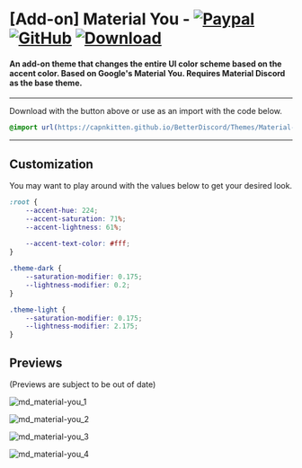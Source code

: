 # [Add-on] Material You - [![Paypal][paypal-logo]][paypal-url] [![GitHub][github-logo]][github-url] [![Download][download-logo]][download-url]
#### An add-on theme that changes the entire UI color scheme based on the accent color. Based on Google's Material You. Requires Material Discord as the base theme.

<hr>

Download with the button above or use as an import with the code below.

```css
@import url(https://capnkitten.github.io/BetterDiscord/Themes/Material-Discord/css/addons/material-you/source.css);
```

<hr>

## Customization

You may want to play around with the values below to get your desired look.

```css
:root {
    --accent-hue: 224;
    --accent-saturation: 71%;
    --accent-lightness: 61%;
    
    --accent-text-color: #fff;
}

.theme-dark {
    --saturation-modifier: 0.175;
    --lightness-modifier: 0.2;
}

.theme-light {
    --saturation-modifier: 0.175;
    --lightness-modifier: 2.175;
}
```

## Previews

(Previews are subject to be out of date)

![md_material-you_1](https://user-images.githubusercontent.com/4013216/223891860-6fd61a40-c559-47f9-8a7f-f31b2222d032.png)

![md_material-you_2](https://user-images.githubusercontent.com/4013216/223891898-0fe2ffb0-550e-4e29-85e2-8ac48c5dc3d6.png)

![md_material-you_3](https://user-images.githubusercontent.com/4013216/223891911-abcd2852-abff-477e-a3b2-159fcfba2889.png)

![md_material-you_4](https://user-images.githubusercontent.com/4013216/223891932-fc3388cb-0e5c-4928-bd32-b46076f578ae.png)

[paypal-logo]: https://img.shields.io/static/v1?label=PayPal&message=Donate&style=flat&logo=paypal&color=blue
[paypal-url]: https://paypal.me/capnkitten

[github-logo]: https://img.shields.io/static/v1?label=GitHub&message=Sponsor&style=flat&logo=github&color=black
[github-url]: https://github.com/sponsors/CapnKitten

[download-logo]: https://img.shields.io/static/v1?label=Download&message=Theme&style=flat&color=blue
[download-url]: https://capnkitten.github.io/BetterDiscord/Download/?theme=Material-Discord&addon=material-you
